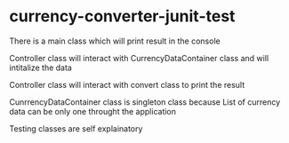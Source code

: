 # currency-converter-junit-test
There is a main class which will print result in the console

Controller class will interact with CurrencyDataContainer class and will intitalize the data

Controller class will interact with convert class to print the result

CunrrencyDataContainer class is singleton class because List of currency data can be only one throught the application

Testing classes are self explainatory
